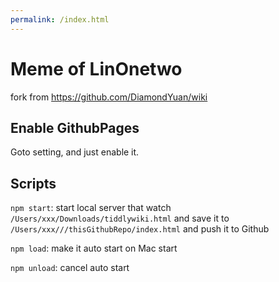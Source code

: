 ```yaml
---
permalink: /index.html
---
```

# Meme of LinOnetwo

fork from https://github.com/DiamondYuan/wiki

## Enable GithubPages

Goto setting, and just enable it.

## Scripts

`npm start`: start local server that watch `/Users/xxx/Downloads/tiddlywiki.html` and save it to `/Users/xxx///thisGithubRepo/index.html` and push it to Github

`npm load`: make it auto start on Mac start

`npm unload`: cancel auto start

